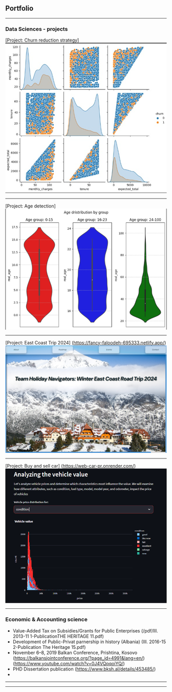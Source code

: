 ## Portfolio

---

### Data Sciences - projects 

[Project: Churn reduction strategy]
<img src="images/Corr_churn.jpg?raw=true"/>

---
[Project: Age detection]
<img src="images/age_det.png?raw=true"/>

---
[Project: East Coast Trip 2024] (https://fancy-faloodeh-695333.netlify.app/)
<img src="images/east_trip.png?raw=true"/>

---
[Project: Buy and sell car] (https://web-car-pr.onrender.com/)
<img src="images/web_car.png?raw=true"/>

---
### Economic & Accounting science

- Value-Added Tax on Subsidies/Grants for Public Enterprises  (/pdf/III. 2013-11 1-PublicationTHE HERITAGE 11.pdf)
- Development of Public-Privat parnership in history (Albania)  (III. 2016-15 2-Publication The Heritage 15.pdf)
- November 6–8, 2019 Balkan Conference, Prishtina, Kosovo (https://balkansjointconference.org/?page_id=4991&lang=en/)
  (https://www.youtube.com/watch?v=0J4VQpqoiYQ/)
- PHD Dissertation publication (https://www.bksh.al/details/453485/)
- 

---




---
<!-- <p style="font-size:11px">Page template forked from <a href="https://github.com/evanca/quick-portfolio">evanca</a></p>
<!-- Remove above link if you don't want to attibute -->
